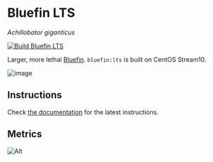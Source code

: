 # Bluefin LTS
*Achillobator giganticus*

[![Build Bluefin LTS](https://github.com/socially-distant/bluefin-lts/actions/workflows/build-regular.yml/badge.svg)](https://github.com/socially-distant/bluefin-lts/actions/workflows/build-regular.yml)

Larger, more lethal [Bluefin](https://projectbluefin.io). `bluefin:lts` is built on CentOS Stream10.

![image](https://github.com/user-attachments/assets/2e160934-44e6-4aee-b2b8-accb3bcf0a41)

## Instructions

Check [the documentation](https://docs.projectbluefin.io/lts) for the latest instructions.

## Metrics

![Alt](https://repobeats.axiom.co/api/embed/3e29c59ccd003fe1939ce0bdfccdee2b14203541.svg "Repobeats analytics image")
